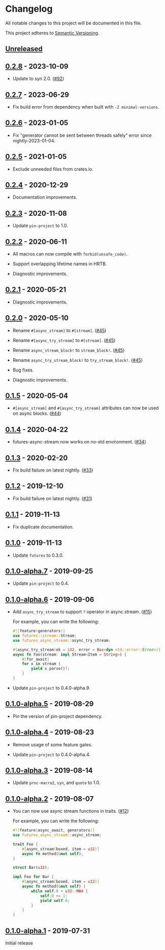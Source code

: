 # Changelog

All notable changes to this project will be documented in this file.

This project adheres to [Semantic Versioning](https://semver.org).

<!--
Note: In this file, do not use the hard wrap in the middle of a sentence for compatibility with GitHub comment style markdown rendering.
-->

## [Unreleased]

## [0.2.8] - 2023-10-09

- Update to syn 2.0. ([#92](https://github.com/taiki-e/futures-async-stream/pull/92))

## [0.2.7] - 2023-06-29

- Fix build error from dependency when built with `-Z minimal-versions`.

## [0.2.6] - 2023-01-05

- Fix "generator cannot be sent between threads safely" error since nightly-2023-01-04.

## [0.2.5] - 2021-01-05

- Exclude unneeded files from crates.io.

## [0.2.4] - 2020-12-29

- Documentation improvements.

## [0.2.3] - 2020-11-08

- Update `pin-project` to 1.0.

## [0.2.2] - 2020-06-11

- All macros can now compile with `forbid(unsafe_code)`.

- Support overlapping lifetime names in HRTB.

- Diagnostic improvements.

## [0.2.1] - 2020-05-21

- Diagnostic improvements.

## [0.2.0] - 2020-05-10

- Rename `#[async_stream]` to `#[stream]`. ([#45](https://github.com/taiki-e/futures-async-stream/pull/45))

- Rename `#[async_try_stream]` to `#[stream]`. ([#45](https://github.com/taiki-e/futures-async-stream/pull/45))

- Rename `async_stream_block!` to `stream_block!`. ([#45](https://github.com/taiki-e/futures-async-stream/pull/45))

- Rename `async_try_stream_block!` to `try_stream_block!`. ([#45](https://github.com/taiki-e/futures-async-stream/pull/45))

- Bug fixes.

- Diagnostic improvements.

## [0.1.5] - 2020-05-04

- `#[async_stream]` and `#[async_try_stream]` attributes can now be used on async blocks. ([#44](https://github.com/taiki-e/futures-async-stream/pull/44))

## [0.1.4] - 2020-04-22

- futures-async-stream now works on no-std environment. ([#34](https://github.com/taiki-e/futures-async-stream/pull/34))

## [0.1.3] - 2020-02-20

- Fix build failure on latest nightly. ([#33](https://github.com/taiki-e/futures-async-stream/pull/33))

## [0.1.2] - 2019-12-10

- Fix build failure on latest nightly. ([#31](https://github.com/taiki-e/futures-async-stream/pull/31))

## [0.1.1] - 2019-11-13

- Fix duplicate documentation.

## [0.1.0] - 2019-11-13

- Update `futures` to 0.3.0.

## [0.1.0-alpha.7] - 2019-09-25

- Update `pin-project` to 0.4.

## [0.1.0-alpha.6] - 2019-09-06

- Add `async_try_stream` to support `?` operator in async stream. ([#15](https://github.com/taiki-e/futures-async-stream/pull/15))

  For example, you can write the following:

  ```rust
  #![feature(generators)]
  use futures::stream::Stream;
  use futures_async_stream::async_try_stream;

  #[async_try_stream(ok = i32, error = Box<dyn std::error::Error>)]
  async fn foo(stream: impl Stream<Item = String>) {
      #[for_await]
      for x in stream {
          yield x.parse()?;
      }
  }
  ```

- Update `pin-project` to 0.4.0-alpha.9.

## [0.1.0-alpha.5] - 2019-08-29

- Pin the version of pin-project dependency.

## [0.1.0-alpha.4] - 2019-08-23

- Remove usage of some feature gates.

- Update `pin-project` to 0.4.0-alpha.4.

## [0.1.0-alpha.3] - 2019-08-14

- Update `proc-macro2`, `syn`, and `quote` to 1.0.

## [0.1.0-alpha.2] - 2019-08-07

- You can now use async stream functions in traits. ([#12](https://github.com/taiki-e/futures-async-stream/pull/12))

  For example, you can write the following:

  ```rust
  #![feature(async_await, generators)]
  use futures_async_stream::async_stream;

  trait Foo {
      #[async_stream(boxed, item = u32)]
      async fn method(&mut self);
  }

  struct Bar(u32);

  impl Foo for Bar {
      #[async_stream(boxed, item = u32)]
      async fn method(&mut self) {
          while self.0 < u32::MAX {
              self.0 += 1;
              yield self.0;
          }
      }
  }
  ```

## [0.1.0-alpha.1] - 2019-07-31

Initial release

[Unreleased]: https://github.com/taiki-e/futures-async-stream/compare/v0.2.8...HEAD
[0.2.8]: https://github.com/taiki-e/futures-async-stream/compare/v0.2.7...v0.2.8
[0.2.7]: https://github.com/taiki-e/futures-async-stream/compare/v0.2.6...v0.2.7
[0.2.6]: https://github.com/taiki-e/futures-async-stream/compare/v0.2.5...v0.2.6
[0.2.5]: https://github.com/taiki-e/futures-async-stream/compare/v0.2.4...v0.2.5
[0.2.4]: https://github.com/taiki-e/futures-async-stream/compare/v0.2.3...v0.2.4
[0.2.3]: https://github.com/taiki-e/futures-async-stream/compare/v0.2.2...v0.2.3
[0.2.2]: https://github.com/taiki-e/futures-async-stream/compare/v0.2.1...v0.2.2
[0.2.1]: https://github.com/taiki-e/futures-async-stream/compare/v0.2.0...v0.2.1
[0.2.0]: https://github.com/taiki-e/futures-async-stream/compare/v0.1.5...v0.2.0
[0.1.5]: https://github.com/taiki-e/futures-async-stream/compare/v0.1.4...v0.1.5
[0.1.4]: https://github.com/taiki-e/futures-async-stream/compare/v0.1.3...v0.1.4
[0.1.3]: https://github.com/taiki-e/futures-async-stream/compare/v0.1.2...v0.1.3
[0.1.2]: https://github.com/taiki-e/futures-async-stream/compare/v0.1.1...v0.1.2
[0.1.1]: https://github.com/taiki-e/futures-async-stream/compare/v0.1.0...v0.1.1
[0.1.0]: https://github.com/taiki-e/futures-async-stream/compare/v0.1.0-alpha.7...v0.1.0
[0.1.0-alpha.7]: https://github.com/taiki-e/futures-async-stream/compare/v0.1.0-alpha.6...v0.1.0-alpha.7
[0.1.0-alpha.6]: https://github.com/taiki-e/futures-async-stream/compare/v0.1.0-alpha.5...v0.1.0-alpha.6
[0.1.0-alpha.5]: https://github.com/taiki-e/futures-async-stream/compare/v0.1.0-alpha.4...v0.1.0-alpha.5
[0.1.0-alpha.4]: https://github.com/taiki-e/futures-async-stream/compare/v0.1.0-alpha.3...v0.1.0-alpha.4
[0.1.0-alpha.3]: https://github.com/taiki-e/futures-async-stream/compare/v0.1.0-alpha.2...v0.1.0-alpha.3
[0.1.0-alpha.2]: https://github.com/taiki-e/futures-async-stream/compare/v0.1.0-alpha.1...v0.1.0-alpha.2
[0.1.0-alpha.1]: https://github.com/taiki-e/futures-async-stream/releases/tag/v0.1.0-alpha.1
